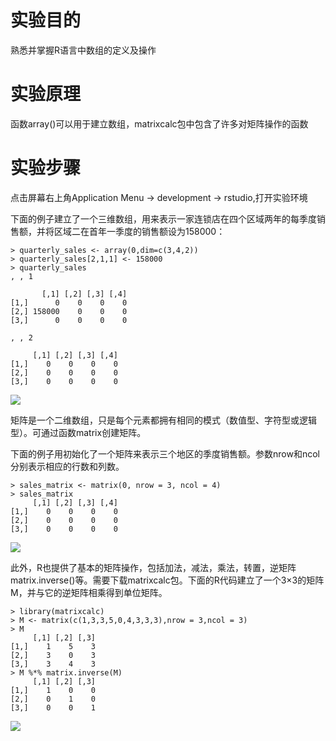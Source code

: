 # 实验目的

熟悉并掌握R语言中数组的定义及操作

# 实验原理

函数array\(\)可以用于建立数组，matrixcalc包中包含了许多对矩阵操作的函数

# 实验步骤

点击屏幕右上角Application Menu -&gt; development -&gt; rstudio,打开实验环境

下面的例子建立了一个三维数组，用来表示一家连锁店在四个区域两年的每季度销售额，并将区域二在首年一季度的销售额设为158000：

```
> quarterly_sales <- array(0,dim=c(3,4,2))
> quarterly_sales[2,1,1] <- 158000
> quarterly_sales
, , 1

       [,1] [,2] [,3] [,4]
[1,]      0    0    0    0
[2,] 158000    0    0    0
[3,]      0    0    0    0

, , 2

     [,1] [,2] [,3] [,4]
[1,]    0    0    0    0
[2,]    0    0    0    0
[3,]    0    0    0    0
```

![](https://kfcoding-static.oss-cn-hangzhou.aliyuncs.com/gitcourse-bigdata/1-1-7-1_20171107063417.017.png)

矩阵是一个二维数组，只是每个元素都拥有相同的模式（数值型、字符型或逻辑型）。可通过函数matrix创建矩阵。

下面的例子用初始化了一个矩阵来表示三个地区的季度销售额。参数nrow和ncol分别表示相应的行数和列数。

```
> sales_matrix <- matrix(0, nrow = 3, ncol = 4)
> sales_matrix
     [,1] [,2] [,3] [,4]
[1,]    0    0    0    0
[2,]    0    0    0    0
[3,]    0    0    0    0
```

![](https://kfcoding-static.oss-cn-hangzhou.aliyuncs.com/gitcourse-bigdata/1-1-7-2_20171107063529.029.png)

此外，R也提供了基本的矩阵操作，包括加法，减法，乘法，转置，逆矩阵matrix.inverse\(\)等。需要下载matrixcalc包。下面的R代码建立了一个3×3的矩阵M，并与它的逆矩阵相乘得到单位矩阵。

```
> library(matrixcalc)
> M <- matrix(c(1,3,3,5,0,4,3,3,3),nrow = 3,ncol = 3)
> M
     [,1] [,2] [,3]
[1,]    1    5    3
[2,]    3    0    3
[3,]    3    4    3
> M %*% matrix.inverse(M)
     [,1] [,2] [,3]
[1,]    1    0    0
[2,]    0    1    0
[3,]    0    0    1
```

![](https://kfcoding-static.oss-cn-hangzhou.aliyuncs.com/gitcourse-bigdata/1-1-7-3_20171107063622.022.png)
